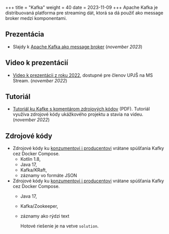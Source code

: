 +++
title = "Kafka"
weight = 40
date = 2023-11-09
+++
Apache Kafka je distribuovaná platforma pre streaming dát, ktorá sa dá použiť ako message broker medzi komponentami.

<!-- more -->

Prezentácia
-----------

- Slajdy k [Apache Kafka ako message broker](kafka.pdf) (_november 2023_)

Video k prezentácií
-------------------

- [Video k prezentácii z roku 2022](https://upjs.sharepoint.com/:v:/s/KOPR2022/EXtaKDlzkEtJmn8ABbcITGoBctcJnrJzFtLpuFZk_XOfuw?e=jqHNP7), dostupné pre členov UPJŠ na MS Stream. (_november 2022_)

Tutoriál
--------

- [Tutoriál ku Kafke s komentárom zdrojových kódov](apache-kafka-tutorial-2022.pdf) (PDF). Tutoriál využíva zdrojové kódy ukážkového projektu a stavia na videu. (_november 2022_)

Zdrojové kódy
-------------

- Zdrojové kódy ku [konzumentovi i producentovi](https://github.com/novotnyr/kafka-workshop-2023) vrátane spúšťania Kafky cez Docker Compose.
  - Kotlin 1.8, 
  - Java 17, 
  - Kafka/KRaft, 
  - záznamy vo formáte JSON
- Zdrojové kódy ku [konzumentovi i producentovi](https://github.com/novotnyr/kopr-kafka-2022) vrátane spúšťania Kafky cez Docker Compose. 
  - Java 17, 
  - Kafka/Zookeeper, 
  - záznamy ako rýdzi text
  
    Hotové riešenie je na vetve `solution`.
  
